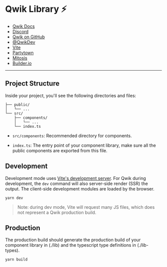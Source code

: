 # Qwik Library ⚡️

- [Qwik Docs](https://qwik.builder.io/)
- [Discord](https://qwik.builder.io/chat)
- [Qwik on GitHub](https://github.com/BuilderIO/qwik)
- [@QwikDev](https://twitter.com/QwikDev)
- [Vite](https://vitejs.dev/)
- [Partytown](https://partytown.builder.io/)
- [Mitosis](https://github.com/BuilderIO/mitosis)
- [Builder.io](https://www.builder.io/)

---

## Project Structure

Inside your project, you'll see the following directories and files:

```
├── public/
│   └── ...
└── src/
    ├── components/
    │   └── ...
    └── index.ts
```

- `src/components`: Recommended directory for components.

- `index.ts`: The entry point of your component library, make sure all the public components are exported from this file.

## Development

Development mode uses [Vite's development server](https://vitejs.dev/). For Qwik during development, the `dev` command will also server-side render (SSR) the output. The client-side development modules are loaded by the browser.

```
yarn dev
```

> Note: during dev mode, Vite will request many JS files, which does not represent a Qwik production build.

## Production

The production build should generate the production build of your component library in (./lib) and the typescript type definitions in (./lib-types).

```
yarn build
```
